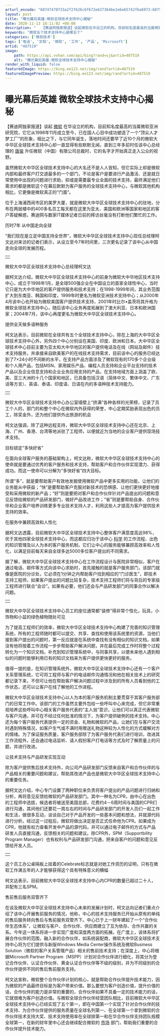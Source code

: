 ```yaml
---
arturl_encode: "68747470733a2f2f626c6f672e6373646e2e6e65742f6a6973:68752f61727469636c652f64657461696c732f343837353139"
layout: post
title: "曝光幕后英雄-微软全球技术支持中心揭秘"
date: 2020-11-13 18:11:02 +08:00
description: "　　【赛迪网独家报道】谈起微软在华设立的机构，目前知名度最高的当属微软亚洲研究院，它它从1998年1"
keywords: "微软五个技术支持中心是哪五个"
categories: ['微软技术']
tags: ['电话', '文档', '微软', '工作', '产品', 'Microsoft']
artid: "487519"
image:
    path: https://api.vvhan.com/api/bing?rand=sj&artid=487519
    alt: "曝光幕后英雄-微软全球技术支持中心揭秘"
render_with_liquid: false
featuredImage: https://bing.ee123.net/img/rand?artid=487519
featuredImagePreview: https://bing.ee123.net/img/rand?artid=487519
---
```


# 曝光幕后英雄 微软全球技术支持中心揭秘

【赛迪网独家报道】谈起
[微软](http://it.sohu.com/7/0504/36/column220063691.shtml)
在华设立的机构，目前知名度最高的当属微软亚洲研究院，它它从1998年11月成立至今，已在国人心目中成功塑造了一个“顶尖人才梦工厂”的形象，相比之下，与它同年诞生，落地时间还要早了近10个月的微软大中华区全球技术支持中心却一直显得有些默默无闻，直到三年多前时任该中心总经理的
[唐骏](http://index.it.sohu.com/person/plist.php?userid=286)
升任微软（中国）有限公司总裁时，它的名字才开始真正走入公众的视野。

虽然微软大中华区全球技术支持中心的大名还不是人人皆知，但它实际上却是微软内部和最终客户打交道最多的一个部门，不论是客户是要进行产品激活、还是就日常使用中出现的问题进行求助，抑或是需要最专业全面的技术支持，最终满足他们需求的都是微软这个在幕后默默为客户服务的全球技术支持中心，与微软其他机构相比，它更像是微软真正的“门面”。

位于上海浦西闹市区的美罗大厦，就是微软大中华区全球技术支持中心的驻地，分布在两层楼中的400多名员工每天都在这里为亚太、美国和欧洲等国家和地区的客户答疑解惑，赛迪网与数家IT媒体记者日前的拜访丝毫没有打断他们繁忙的工作。

历时7年 从中国走向全球

“我们现在是立足中国支持全世界”，微软大中华区全球技术支持中心现任总经理柯文达对来访的记者们表示，从设立至今7年时间里，三次更名记录了该中心从中国走向全球的发展历程。

|  |
| --- |
|  |

微软大中华区全球技术支持中心总经理柯文达

据柯文达介绍，微软大中华区全球技术支持中心的前身为微软大中华地区技术支持中心，成立于1998年1月，是全球500强企业在中国设立的首家全球性中心，当时它只是为大中华地区的客户提供服务和技术支持；在1998-1999年间，其业务范围扩大到东南亚、韩国和印度，1999年时更名为微软亚洲技术支持中心；从2000年4月该中心也开始为微软美国客户提供技术支持，2001年时比尔•盖茨将其升格为微软全球技术支持中心，随后该中心业务再度拓展到了澳大利亚、日本和欧洲国家；2004年7月，该中心再度更名为微软大中华区全球技术支持中心。

提供全天候多语种服务

柯文达表示，目前微软在全球共有五个全球技术支持中心，除在上海的大中华区全球技术支持中心外，另外四个中心分别设在美国、印度、欧洲和日本。大中华区全球技术中心目前主要为亚太和大中华地区的客户提供电话及在线（网站及邮件）技术支持服务，并承接来自欧美客户的在线技术支持需求，目前该中心的服务已经达到了7×24小时不间断的水平，在支持产品方面涉及了微软现有的170多个企业级和个人用产品，包括MSN、家用娱乐产品、编程人员支持和企业平台支持的技术产品以及企业信息支持和企业业务应用支持的产品，在支持地域方面上涵盖了欧、美、亚三大洲的十几个国家和地区，已具备包括汉语（简体中文、繁体中文、广东话等方言）、英语、泰语、印度语、日语在内的多语种技术支持能力。

|  |
| --- |
|  |

微软大中华区全球技术支持中心办公室墙壁上“挤满”各种各样的光荣榜，记录了员工个人的，部门的和整个中心在微软内外获得的荣誉，中心定期奖励表现出色的员工，除奖金外，还为他们提供外出旅游的机会

柯文达强调，除了这种远程支持，微软大中华区全球技术支持中心还在北京、上海、广州、香港、台湾等地派驻了工程师，以便就近为当地的企业客户提供现场技术支持。

目标锁定“多快好省”

在面向全球客户服务的基础架构上，柯文达称，微软大中华区全球技术支持中心的使命就是要通过优秀的客户服务和技术支持，帮助客户和合作伙伴实现潜力、获得成功。而这一使命可以分解为“多快好省”四大目标。

所谓“多”，就是要帮助客户有效地发掘使用微软产品中更多实用的功能，让他们的业务能从中获益；“快”是要帮助客户克服对新技术的恐惧感、让他们更快更好地接受和采用微软的新产品；“好”则是要把对客户和合作伙伴针对产品提出的问题和意见反馈给微软的产品研发部门，做好产品改进工作；“省”则是要帮助自身、合作伙伴和企业客户培养训练更多专业技术支持人才，利用这些人才提高为客户提供技术支持的效率。

在服务中兼顾高效和人性化

据柯文达透露，目前微软大中华区全球技术支持中心整体客户满意度高达98%，优于其他四家全球技术支持中心，而这都应归功于该中心
[科学](http://it.sohu.com/science/)
的工作流程、出色的知识管理及以人为本的客户服务机制，它们让中心的服务能够兼顾高效率和人性化，以满足目前每天来自全球多达5000多位客户提出的不同需求。

据了解，微软大中华区全球技术支持中心在工作流程设计与医院非常相似，客户在通过电话、邮件等方式向该中心求助时，首先接触的就是客户服务部门，该部门就像是医院的分诊处，它必须在1分钟之内帮助客户找到相应的“门诊医生”，即技术支持工程师，如果客户提出的问题比较复杂，技术支持工程师们将与背后的专家级工程师进行联合“会诊”。如果有必要，他们还会与产品研发部门的同事合作以解决问题。

|  |
| --- |
|  |

微软大中华区全球技术支持中心员工的座位通常都“装修”得非常个性化，玩具，小饰物和小盆的绿色植物随处可见

为了提高工程师们的效率，微软大中华区全球技术支持中心构建了完善的知识管理系统，所有的工程师随时都可以提交、共享、查找和使用该系统里的资源，当他们接到客户提出的问题时，第一反应就是在系统中查找有没有相似的知识文档，如果没有他将按着工作流程一步步帮助客户解决问题，并在最后完成工作时将整个过程转化为一个知识文档，补充到知识管理系统中，与同事共享，以便未来他人遇到相似的问题时能够利用已有的知识文档来为客户提供更快更好的服务。

值得一提的是，在知识管理系统外，微软大中华区全球技术支持中心还有一个客户关系管理系统，它可将工程师与客户的电话邮件沟通情况和他在相关技术上的研究都记录下来，不但可让他在帮助客户解决问题过程中涉及到的所有人员看到他的工作状态，还可以让客户在线了解他的工作进程。

微软大中华区全球技术支持中心以人为本的客户服务机制主要贯穿于其客户服务部门的日常工作中。该部门的工作虽然主要外包给一些呼叫中心来完成，但它非常重视培养这些呼叫中心相关客户服务代表的“主人翁”意识，让他们可以真正代表微软与客户沟通，并可在不经过任何批准的情况下，为客户提供破例的技术支持。中心还为每个客户服务代表提供一定的资金、礼物和微软的产品，让她们在与客户交流时遇到特殊情况，如客户生气或不满时用赠送礼物这种较为人性化的方式缓解对方的情绪。为了保证服务质量，客户服务部除了为客户服务代表们进行培训，改进其工作流程外，还会通过电话监听、请人假扮客户打电话等方式及时了解质量上的问题，并进行改进。

让技术支持与产品研发实现互动

除为客户提供售后技术支持外，向公司产品研发部门反馈来自客户和合作伙伴的与产品相关的重要问题和建议，帮助其改进产品也是微软大中华区全球技术支持中心的重要任务。

据柯文达介绍，中心专门设置了两种职位来负责将客户提出的产品问题进行归纳和分析，再将意见反馈给微软的产品研发部门。其中一种名为CPR，由中心在出色的工程师中选拔，候选者将被送至美国总部，花费约4－6周时间与美国的CPR们进行沟通，其间他们还要花一周左右的时间与产品研发部门的开发人员们一起工作和生活，做很多互动，谈谈自己对于产品开发的一些基本问题和想法，并就源代码进行分析。经过这一过程后，微软将做出决定是否正式任命他为CPR。如果成为CPR，他就有权力查看开发中产品的源代码，并可以通过电子邮件的方式与产品研发人员直接沟通，反馈相关的问题和建议。除CPR外，SPM（Supportbility Program Manager）也有权利与产品研发部门沟通，把来自客户的问题和意见反馈给开发人员。

|  |
| --- |
|  |

这个员工办公桌隔板上挂着的Celebrate标志就是对她工作资历的证明，只有在微软工作满五年的人才能够获得这个具有特殊意义的横幅

柯文达表示，目前微软大中华区全球技术支持中心内CPR的数量已超过二十人，并配有三名SPM。

售前售后服务双管齐下

在谈及微软大中华区全球技术支持中心未来的发展计划时，柯文达向记者们重点介绍了该中心开展售前服务的情况，他称，中心的技术支持服务已开始从原有的单纯的售后服务转向售后与售前服务双管齐下。中心已于上一财年建起了一个“合作伙伴生态体系”，让微软与客户、合作伙伴、供应商建立了互为依存、合作共赢的关系。今年这一体系将进一步实现广度和深度两方面的拓展。在广度上，该体系将扩展合作伙伴的范围，融入新的合作伙伴，如系统装配商，微软大中华区全球技术支持中心将为它们提供与新版Windows Media Center操作系统及微软Business Solution（微软的客户关系管理产品）相关的售前技术支持；在深度上，中心将根据Microsoft Partner Program（MSPP）计划对合作伙伴进行细化，将其分为登记合作伙伴、认证合作伙伴、黄金认证合作伙伴等不级的级别，并为不同级别的合作伙伴提供不同的售后售前服务支持。

柯文达宣称，微软整个合作伙伴计划的核心，就是帮助合作伙伴提升技术能力，因为微软的产品最终目标是为客户带来价值。那么要想为客户创造价值，提升价值的话，合作伙伴的能力是非常的重要的，合作伙伴如果不具备一定的技术能力的话，它就很难为客户创造价值。与微软全球合作伙伴经营团队相比，目前微软大中华区全球技术支持中心已经实现了五个第一，即在中国第一个实现了针对合作伙伴的技术支持、为合作伙伴提供的服务质量在全球名列第一、在全球第一个拿到微软的合作伙伴技术支持大奖、技术支持使用率在全球排第一和在华合作伙伴支持团队规模全球第一，在新的财年里中心还会继续配合微软的
[市场](http://it.sohu.com/market/)
部门，帮助我们重要的合作伙伴提升技术能力。